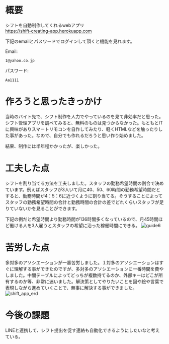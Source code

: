 # 概要
シフトを自動制作してくれるwebアプリ  
https://shift-creating-app.herokuapp.com


下記のemailとパスワードでログインして頂くと機能を見れます。

Email:
```
1@yahoo.co.jp
```

パスワード:
```
Aa1111
```

# 作ろうと思ったきっかけ
当時のバイト先で、シフト制作を人力でやっているのを見て非効率だと思った。シフト管理アプリを調べてみると、無料のものは見つからなかった。もともとITに興味がありスマートリモコンを自作してみたり、軽くHTMLなどを触ったりした事があった。なので、自分でも作れるだろうと思い作り始めました。

結果、制作には半年程かかったが、楽しかった。

# 工夫した点
シフトを割り当てる方法を工夫しました。スタッフの勤務希望時間の割合で決めています。例えばスタッフが3人いて月に40、50、60時間の勤務希望時間だとすると、勤務時間が4：5：6に近づくように割り当てる。そうすることによってスタッフの勤務希望時間の合計と勤務時間の合計の差でどれくらいスタッフが足りていないかを見ることができます。

下記の例だと希望時間より勤務時間が136時間多くなっているので、月45時間ほど働ける人を3人雇うとスタッフの希望に沿った稼働時間にできる。
![guide6](https://user-images.githubusercontent.com/79404325/230769344-ee095013-c4f2-43a6-8069-f9d86521f650.jpeg)

# 苦労した点
多対多のアソシエーションが一番苦労しました。１対多のアソシエーションはすぐに理解する事ができたのですが、多対多のアソシエーションに一番時間を費やしました。中間テーブルによってどっちが複数持てるのか、外部キーはどこが所有するのか等、非常に迷いました。解決策としてやりたいことを図や絵や言葉で表現しながら進めていくことで、無事に解決する事ができました。
![shift_app_erd](https://user-images.githubusercontent.com/79404325/230768604-6a9bc471-00cf-43a1-b717-617db2850598.png)

# 今後の課題
LINEと連携して、シフト提出を促す連絡も自動化できるようにしたいなと考えている。
